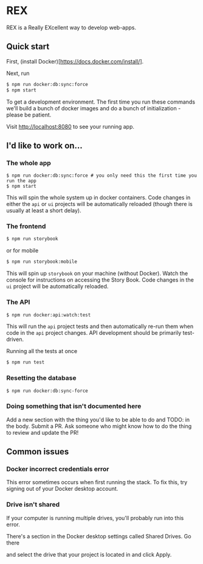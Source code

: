 # REX

REX is a Really EXcellent way to develop web-apps.

## Quick start

First, (install Docker)[https://docs.docker.com/install/].

Next, run

```bash
$ npm run docker:db:sync:force
$ npm start
```

To get a development environment. The first time you run these
commands we'll build a bunch of docker images and do a bunch of
initialization - please be patient.

Visit [http://localhost:8080](http://localhost:8080) to see your running app.

## I'd like to work on...

### The whole app

```
$ npm run docker:db:sync:force # you only need this the first time you run the app
$ npm start
```

This will spin the whole system up in docker containers. Code changes
in either the `api` or `ui` projects will be automatically reloaded
(though there is usually at least a short delay).

### The frontend

```bash
$ npm run storybook
```

or for mobile

```bash
$ npm run storybook:mobile
```

This will spin up `storybook` on your machine (without Docker). Watch
the console for instructions on accessing the Story Book. Code changes
in the `ui` project will be automatically reloaded.

### The API

```bash
$ npm run docker:api:watch:test
```

This will run the `api` project tests and then automatically re-run
them when code in the `api` project changes. API development should be
primarily test-driven.

Running all the tests at once

```bash
$ npm run test
```

### Resetting the database

```bash
$ npm run docker:db:sync-force
```

### Doing something that isn't documented here

Add a new section with the thing you'd like to be able to do and TODO:
in the body. Submit a PR. Ask someone who might know how to do the
thing to review and update the PR!



## Common issues

### Docker incorrect credentials error

This error sometimes occurs when first running the stack. To fix this, try signing out of your Docker desktop account.

### Drive isn't shared

If your computer is running multiple drives, you'll probably run into this error.

There's a section in the Docker desktop settings called Shared Drives. Go there

and select the drive that your project is located in and click Apply.

